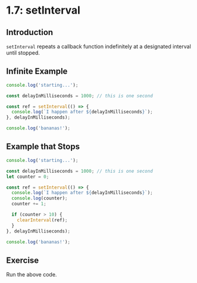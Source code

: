 # 1.7: setInterval

## Introduction

`setInterval` repeats a callback function indefinitely at a designated interval until stopped.

## Infinite Example

```javascript
console.log('starting...');

const delayInMilliseconds = 1000; // this is one second

const ref = setInterval(() => {
  console.log(`I happen after ${delayInMilliseconds}`);
}, delayInMilliseconds);

console.log('bananas!');
```

## Example that Stops

```javascript
console.log('starting...');

const delayInMilliseconds = 1000; // this is one second
let counter = 0;

const ref = setInterval(() => {
  console.log(`I happen after ${delayInMilliseconds}`);
  console.log(counter);
  counter += 1;

  if (counter > 10) {
    clearInterval(ref);
  }
}, delayInMilliseconds);

console.log('bananas!');
```

## Exercise

Run the above code.

